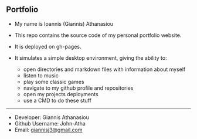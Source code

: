 ## Portfolio

* My name is Ioannis (Giannis) Athanasiou

* This repo contains the source code of my personal portfolio website.

* It is deployed on gh-pages.

* It simulates a simple desktop environment, giving the ability to:
    * open directories and markdown files with information about myself
    * listen to music
    * play some classic games
    * navigate to my github profile and repositories
    * open my projects deployments
    * use a CMD to do these stuff

- - -

* Developer: Giannis Athanasiou
* Github Username: John-Atha
* Email: giannisj3@gmail.com